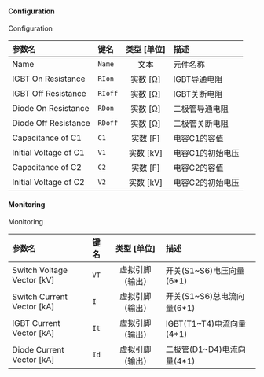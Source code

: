 <!--
DO NOT EDIT THIS FILE DIRECTLY.
This file is generated by tools/comp-docs.js.
All changes will be overwritten by regeneration.
-->

<slot class="model-parameters">

#### Configuration

Configuration

| 参数名 | 键名 | 类型 [单位] | 描述 |
|:------ |:---- |:-----------:|:---- |
| Name | `Name` | 文本 | 元件名称 |
| IGBT On Resistance | `RIon` | 实数 [Ω] | IGBT导通电阻 |
| IGBT Off Resistance | `RIoff` | 实数 [Ω] | IGBT关断电阻 |
| Diode On Resistance | `RDon` | 实数 [Ω] | 二极管导通电阻 |
| Diode Off Resistance | `RDoff` | 实数 [Ω] | 二极管关断电阻 |
| Capacitance of C1 | `C1` | 实数 [F] | 电容C1的容值 |
| Initial Voltage of C1 | `V1` | 实数 [kV] | 电容C1的初始电压 |
| Capacitance of C2 | `C2` | 实数 [F] | 电容C2的容值 |
| Initial Voltage of C2 | `V2` | 实数 [kV] | 电容C2的初始电压 |

#### Monitoring

Monitoring

| 参数名 | 键名 | 类型 [单位] | 描述 |
|:------ |:---- |:-----------:|:---- |
| Switch Voltage Vector \[kV\] | `VT` | 虚拟引脚（输出） | 开关(S1~S6)电压向量(6*1) |
| Switch Current Vector \[kA\] | `I` | 虚拟引脚（输出） | 开关(S1~S6)总电流向量(6*1) |
| IGBT Current Vector \[kA\] | `It` | 虚拟引脚（输出） | IGBT(T1~T4)电流向量(4*1) |
| Diode Current Vector \[kA\] | `Id` | 虚拟引脚（输出） | 二极管(D1~D4)电流向量(4*1) |


</slot>
